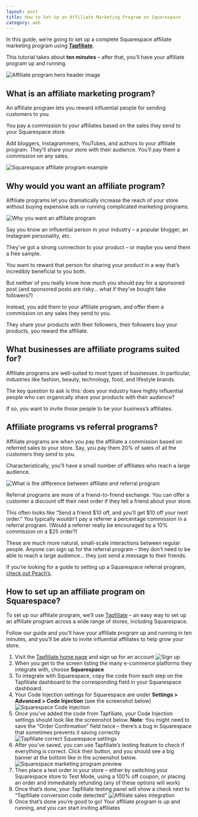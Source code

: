 ```yaml
---
layout: post
title: How to Set Up an Affiliate Marketing Program on Squarespace
category: web
---
```


In this guide, we’re going to set up a complete Squarespace affiliate marketing
program using **[Tapfiliate][tapfiliate-link]**.

This tutorial takes about **ten minutes** – after that, you’ll have your affiliate program up and running.

![Affiliate program hero header image][affiliate-header]

## What is an affiliate marketing program?

An affiliate program lets you reward influential people for sending customers to you. 

You pay a commission to your affiliates based on the sales they send to your Squarespace store.

Add bloggers, Instagrammers, YouTubes, and authors to your affiliate program. They’ll share your store with their audience. You’ll pay them a commission on any sales.

![Squarespace affiliate program example][affiliate-example]


## Why would you want an affiliate program?

Affiliate programs let you dramatically increase the reach of your store without buying expensive ads or running complicated marketing programs.

![Why you want an affiliate program][why]

Say you know an influential person in your industry – a popular blogger, an Instagram personality, etc.

They’ve got a strong connection to your product – or maybe you send them a free sample. 

You want to reward that person for sharing your product in a way that’s incredibly beneficial to you both.

But neither of you really know how much you should pay for a sponsored post (and sponsored posts are risky… what if they’ve bought fake followers?)

Instead, you add them to your affiliate program, and offer them a commission on any sales they send to you.

They share your products with their followers, their followers buy your products, you reward the affiliate.


## What businesses are affiliate programs suited for?

Affiliate programs are well-suited to most types of businesses. In particular, industries like fashion, beauty, technology, food, and lifestyle brands. 

The key question to ask is this: does your industry have highly influential people who can organically share your products with their audience? 

If so, you want to invite those people to be your business’s affiliates.


## Affiliate programs vs referral programs?

Affiliate programs are when you pay the affiliate a commission based on referred sales to your store. Say, you pay them 20% of sales of all the customers they send to you. 

Characteristically, you’ll have a small number of affiliates who reach a large audience.

![What is the difference between affiliate and referral program][difference]

Referral programs are more of a friend-to-friend exchange. You can offer a customer a discount off their next order if they tell a friend about your store. 

This often looks like “Send a friend $10 off, and you’ll get $10 off your next order.” You typically wouldn’t pay a referrer a percentage commission in a referral program. (Would a referrer really be encouraged by a 10% commission on a $25 order?)

These are much more natural, small-scale interactions between regular people. Anyone can sign up for the referral program – they don’t need to be able to reach a large audience… they just send a message to their friends.

If you’re looking for a guide to setting up a Squarespace referral program, [check out Peach’s](https://peachs.co).


## How to set up an affiliate program on Squarespace?

To set up our affiliate program, we’ll use [Tapfiliate][tapfiliate-link] – an easy way to set up an affiliate program across a wide range of stores, including Squarespace.

Follow our guide and you’ll have your affiliate program up and running in ten minutes, and you’ll be able to invite influential affiliates to help grow your store.


1.  Visit the [Tapfiliate home page][tapfiliate-link] and sign up for an account
    ![Sign up][sign-up]
2.  When you get to the screen listing the many e-commerce platforms they integrate with, choose **Squarespace**
3.  To integrate with Squarespace, copy the code from each step on the Tapfiliate dashboard to the corresponding field in your Squarespace dashboard.
4.  Your Code Injection settings for Squarespace are under **Settings > Advanced > Code Injection** (see the screenshot below)
    ![Squarespace Code Injection][navigation]
5.  Once you’ve added the code from Tapfiliate, your Code Injection settings should look like the screenshot below. **Note**: You might need to save the “Order Confirmation” field twice – there’s a bug in Squarespace that sometimes prevents it saving correctly
    ![Tapfiliate correct Squarespace settings][code-settings-correct]
6.  After you’ve saved, you can use Tapfiliate’s testing feature to check if everything is correct. Click their button, and you should see a big banner at the bottom like in the screenshot below.
    ![Squarespace marketing program preview][testing-preview]
7.  Then place a test order in your store – either by switching your Squarespace store to Test Mode, using a 100% off coupon, or placing an order and immediately refunding (any of these options will work)
8.  Once that’s done, your Tapfiliate testing panel will show a check next to “Tapfiliate conversion code detected”
    ![Affiliate sales integration][affiliate-sales-test]
9.  Once that’s done you’re good to go! Your affiliate program is up and running, and you can start inviting affiliates


[tapfiliate-link]: https://tapfiliate.com/?ref=matthewpalmer3
[affiliate-header]: /img/squarespace/affiliate-program/header.png
[why]: /img/squarespace/affiliate-program/why.png
[affiliate-example]: /img/squarespace/affiliate-program/example.png
[difference]: /img/squarespace/affiliate-program/difference.png
[sign-up]: /img/squarespace/affiliate-program/sign-up.png
[navigation]: /img/squarespace/affiliate-program/navigation.png
[code-settings-correct]: /img/squarespace/affiliate-program/code-settings.png
[testing-preview]: /img/squarespace/affiliate-program/test-code.png
[affiliate-sales-test]: /img/squarespace/affiliate-program/test-order.png
